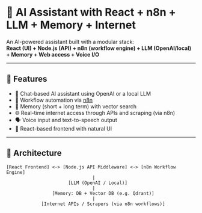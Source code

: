 # 🤖 AI Assistant with React + n8n + LLM + Memory + Internet

An AI-powered assistant built with a modular stack:  
**React (UI) + Node.js (API) + n8n (workflow engine) + LLM (OpenAI/local) + Memory + Web access + Voice I/O**

---

## 🚀 Features

- 🧠 Chat-based AI assistant using OpenAI or a local LLM
- 🔄 Workflow automation via [n8n](https://n8n.io)
- 🧩 Memory (short + long term) with vector search
- 🌐 Real-time internet access through APIs and scraping (via n8n)
- 🗣️ Voice input and text-to-speech output
- 💬 React-based frontend with natural UI

---

## 🧱 Architecture

```text
[React Frontend] <-> [Node.js API Middleware] <-> [n8n Workflow Engine]
                                |
                       [LLM (OpenAI / Local)]
                                |
                 [Memory: DB + Vector DB (e.g. Qdrant)]
                                |
             [Internet APIs / Scrapers (via n8n workflows)]
